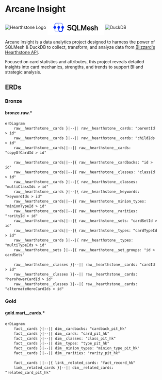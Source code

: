 # Arcane Insight
<img src="https://blz-contentstack-images.akamaized.net/v3/assets/bltc965041283bac56c/bltce748775e32f8c04/5f0769f35d2ae808119fb2dd/homepage_logo.png" height="50" alt="Hearthstone Logo" style="vertical-align: middle"> <img src="https://github.com/TobikoData/sqlmesh/blob/main/docs/readme/sqlmesh.png?raw=true" height="50" alt="SQLmesh" style="vertical-align: middle"> <img src="https://duckdb.org/images/logo-dl/DuckDB_Logo-horizontal.svg" height="50" alt="DuckDB" style="vertical-align: middle">

Arcane Insight is a data analytics project designed to harness the power of SQLMesh & DuckDB to collect, transform, and analyze data from [Blizzard's Hearthstone API](https://develop.battle.net/documentation/hearthstone).

Focused on card statistics and attributes, this project reveals detailed insights into card mechanics, strengths, and trends to support BI and strategic analysis.

## ERDs
### Bronze
#### bronze.raw.*
```mermaid
erDiagram
    raw__hearthstone__cards }|--|| raw__hearthstone__cards: "parentId > id"
    raw__hearthstone__cards }|--|| raw__hearthstone__cards: "childIds > id"
    raw__hearthstone__cards||--|| raw__hearthstone__cards: "copyOfCardId > id"
    
    raw__hearthstone__cards||--|{ raw__hearthstone__cardbacks: "id > id"
    raw__hearthstone__cards||--|{ raw__hearthstone__classes: "classId > id"
    raw__hearthstone__cards }|--|{ raw__hearthstone__classes: "multiClassIds > id"
    raw__hearthstone__cards }|--|{ raw__hearthstone__keywords: "keywordIds > id"
    raw__hearthstone__cards||--|{ raw__hearthstone__minion_types: "minionTypeId > id"
    raw__hearthstone__cards||--|{ raw__hearthstone__rarities: "rarityId > id"
    raw__hearthstone__cards||--|{ raw__hearthstone__sets: "cardSetId > id"
    raw__hearthstone__cards||--|{ raw__hearthstone__types: "cardTypeId > id"
    raw__hearthstone__cards }|--|{ raw__hearthstone__types: "multiTypeIds > id"
    raw__hearthstone__sets }|--|{ raw__hearthstone__set_groups: "id > cardSets"
    
    raw__hearthstone__classes }|--|| raw__hearthstone__cards: "cardId > id"
    raw__hearthstone__classes }|--|| raw__hearthstone__cards: "heroPowerCardId > id"
    raw__hearthstone__classes }|--|{ raw__hearthstone__cards: "alternateHeroCardIds > id"
```

### Gold
#### gold.mart__cards.*
```mermaid
erDiagram
    fact__cards }|--|| dim__cardbacks: "cardback_pit_hk"
    fact__cards }|--|| dim__cards: "card_pit_hk"
    fact__cards }|--|| dim__classes: "class_pit_hk"
    fact__cards }|--|| dim__types: "type_pit_hk"
    fact__cards }|--|| dim__minion_types: "minion_type_pit_hk"
    fact__cards }|--|| dim__rarities: "rarity_pit_hk"
    
    fact__cards ||--|{ link__related_cards: "fact_record_hk"
    link__related_cards }|--|| dim__related_cards: "related_card_pit_hk"
```